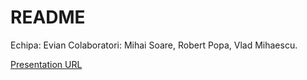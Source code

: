 # README

Echipa: Evian
Colaboratori: Mihai Soare, Robert Popa, Vlad Mihaescu.

[Presentation URL]([README_dependencies.md](https://mega.nz/file/siphUaBC#L0WIE9C718fV78UV5D1QzJ9ZOVMSruCrEPzMw9GQpeA)https://mega.nz/file/siphUaBC#L0WIE9C718fV78UV5D1QzJ9ZOVMSruCrEPzMw9GQpeA)
